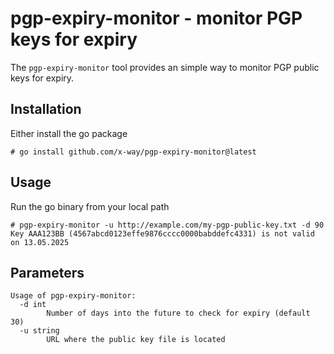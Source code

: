 # pgp-expiry-monitor - monitor PGP keys for expiry

The `pgp-expiry-monitor` tool provides an simple way to monitor PGP public keys for expiry.

## Installation
Either install the go package
```
# go install github.com/x-way/pgp-expiry-monitor@latest
```

## Usage
Run the go binary from your local path
```
# pgp-expiry-monitor -u http://example.com/my-pgp-public-key.txt -d 90
Key AAA123BB (4567abcd0123effe9876cccc0000babddefc4331) is not valid on 13.05.2025
```

## Parameters
```
Usage of pgp-expiry-monitor:
  -d int
    	Number of days into the future to check for expiry (default 30)
  -u string
    	URL where the public key file is located
```

